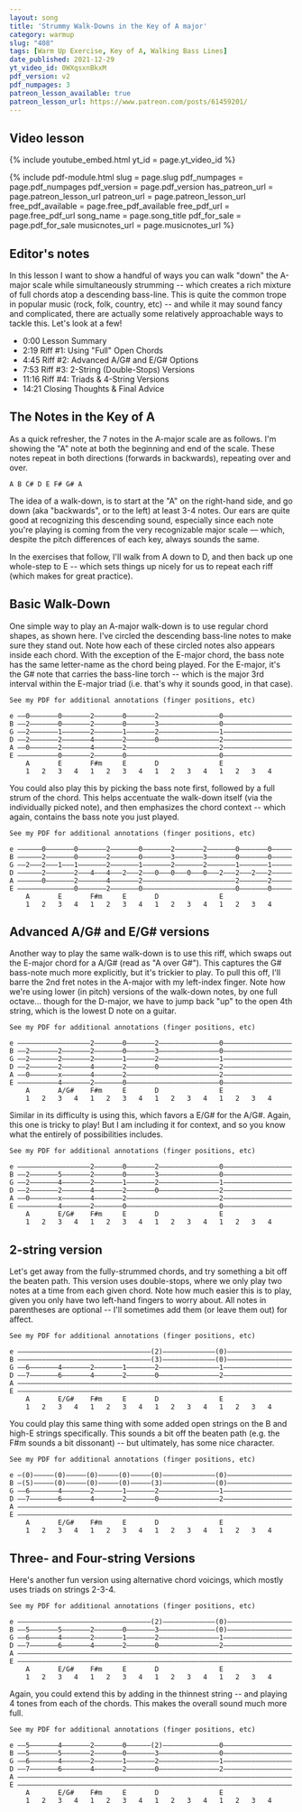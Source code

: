 ```yaml
---
layout: song
title: 'Strummy Walk-Downs in the Key of A major'
category: warmup
slug: "408"
tags: [Warm Up Exercise, Key of A, Walking Bass Lines]
date_published: 2021-12-29
yt_video_id: 0WXqsxnBkxM
pdf_version: v2
pdf_numpages: 3
patreon_lesson_available: true
patreon_lesson_url: https://www.patreon.com/posts/61459201/
---
```


## Video lesson

{% include youtube_embed.html yt_id = page.yt_video_id %}

{% include pdf-module.html slug = page.slug pdf_numpages = page.pdf_numpages pdf_version = page.pdf_version has_patreon_url = page.patreon_lesson_url patreon_url = page.patreon_lesson_url free_pdf_available = page.free_pdf_available free_pdf_url = page.free_pdf_url song_name = page.song_title pdf_for_sale = page.pdf_for_sale musicnotes_url = page.musicnotes_url %}

## Editor's notes

In this lesson I want to show a handful of ways you can walk "down" the A-major scale while simultaneously strumming -- which creates a rich mixture of full chords atop a descending bass-line. This is quite the common trope in popular music (rock, folk, country, etc) -- and while it may sound fancy and complicated, there are actually some relatively approachable ways to tackle this. Let's look at a few!

- 0:00 Lesson Summary
- 2:19 Riff #1: Using "Full" Open Chords
- 4:45 Riff #2: Advanced A/G# and E/G# Options
- 7:53 Riff #3: 2-String (Double-Stops) Versions
- 11:16 Riff #4: Triads & 4-String Versions
- 14:21 Closing Thoughts & Final Advice

## The Notes in the Key of A

As a quick refresher, the 7 notes in the A-major scale are as follows. I'm showing the "A" note at both the beginning and end of the scale. These notes repeat in both directions (forwards in backwards), repeating over and over.

    A B C# D E F# G# A

The idea of a walk-down, is to start at the "A" on the right-hand side, and go down (aka "backwards", or to the left) at least 3-4 notes. Our ears are quite good at recognizing this descending sound, especially since each note you're playing is coming from the very recognizable major scale –– which, despite the pitch differences of each key, always sounds the same.

In the exercises that follow, I'll walk from A down to D, and then back up one whole-step to E -- which sets things up nicely for us to repeat each riff (which makes for great practice).

## Basic Walk-Down

One simple way to play an A-major walk-down is to use regular chord shapes, as shown here. I've circled the descending bass-line notes to make sure they stand out. Note how each of these circled notes also appears inside each chord. With the exception of the E-major chord, the bass note has the same letter-name as the chord being played. For the E-major, it's the G# note that carries the bass-line torch -- which is the major 3rd interval within the E-major triad (i.e. that's why it sounds good, in that case).

    See my PDF for additional annotations (finger positions, etc)

    e ––0–––––––0–––––––2–––––––0–––––––2–––––––––––––––0–––––––––––––––––
    B ––2–––––––0–––––––2–––––––0–––––––3–––––––––––––––0–––––––––––––––––
    G ––2–––––––1–––––––2–––––––1–––––––2–––––––––––––––1–––––––––––––––––
    D ––2–––––––2–––––––4–––––––2–––––––0–––––––––––––––2–––––––––––––––––
    A ––0–––––––2–––––––4–––––––2–––––––––––––––––––––––2–––––––––––––––––
    E ––––––––––0–––––––2–––––––0–––––––––––––––––––––––0–––––––––––––––––  
        A       E       F#m     E       D               E
        1   2   3   4   1   2   3   4   1   2   3   4   1   2   3   4  

You could also play this by picking the bass note first, followed by a full strum of the chord. This helps accentuate the walk-down itself (via the individually picked note), and then emphasizes the chord context -- which again, contains the bass note you just played.

    See my PDF for additional annotations (finger positions, etc)

    e ––––––0–––––––0–––––––2–––––––0–––––––2–––––––2–––––––0–––––––0–––––
    B ––––––2–––––––0–––––––2–––––––0–––––––3–––––––3–––––––0–––––––0–––––
    G ––2–––2–––1–––1–––––––2–––––––1–––––––2–––––––2–––––––1–––––––1–––––
    D ––––––2–––––––2–––4–––4–––2–––2–––0–––0–––0–––0–––2–––2–––2–––2–––––
    A ––––––0–––––––2–––––––4–––––––2–––––––––––––––––––––––2–––––––2–––––
    E ––––––––––––––0–––––––2–––––––0–––––––––––––––––––––––0–––––––0–––––  
        A       E       F#m     E       D               E
        1   2   3   4   1   2   3   4   1   2   3   4   1   2   3   4  

## Advanced A/G# and E/G# versions

Another way to play the same walk-down is to use this riff, which swaps out the E-major chord for a A/G# (read as "A over G#"). This captures the G# bass-note much more explicitly, but it's trickier to play. To pull this off, I'll barre the 2nd fret notes in the A-major with my left-index finger. Note how we're using lower (in pitch) versions of the walk-down notes, by one full octave... though for the D-major, we have to jump back "up" to the open 4th string, which is the lowest D note on a guitar.

    See my PDF for additional annotations (finger positions, etc)

    e ––––––––––––––––––2–––––––0–––––––2–––––––––––––––0–––––––––––––––––
    B ––2–––––––2–––––––2–––––––0–––––––3–––––––––––––––0–––––––––––––––––
    G ––2–––––––2–––––––2–––––––1–––––––2–––––––––––––––1–––––––––––––––––
    D ––2–––––––2–––––––4–––––––2–––––––0–––––––––––––––2–––––––––––––––––
    A ––0–––––––x–––––––4–––––––2–––––––––––––––––––––––2–––––––––––––––––
    E ––––––––––4–––––––2–––––––0–––––––––––––––––––––––0–––––––––––––––––  
        A       A/G#    F#m     E       D               E
        1   2   3   4   1   2   3   4   1   2   3   4   1   2   3   4  

Similar in its difficulty is using this, which favors a E/G# for the A/G#. Again, this one is tricky to play! But I am including it for context, and so you know what the entirely of possibilities includes.

    See my PDF for additional annotations (finger positions, etc)

    e ––––––––––––––––––2–––––––0–––––––2–––––––––––––––0–––––––––––––––––
    B ––2–––––––5–––––––2–––––––0–––––––3–––––––––––––––0–––––––––––––––––
    G ––2–––––––4–––––––2–––––––1–––––––2–––––––––––––––1–––––––––––––––––
    D ––2–––––––2–––––––4–––––––2–––––––0–––––––––––––––2–––––––––––––––––
    A ––0–––––––x–––––––4–––––––2–––––––––––––––––––––––2–––––––––––––––––
    E ––––––––––4–––––––2–––––––0–––––––––––––––––––––––0–––––––––––––––––  
        A       E/G#    F#m     E       D               E
        1   2   3   4   1   2   3   4   1   2   3   4   1   2   3   4  

## 2-string version

Let's get away from the fully-strummed chords, and try something a bit off the beaten path. This version uses double-stops, where we only play two notes at a time from each given chord. Note how much easier this is to play, given you only have two left-hand fingers to worry about. All notes in parentheses are optional -- I'll sometimes add them (or leave them out) for affect.

    See my PDF for additional annotations (finger positions, etc)

    e –––––––––––––––––––––––––––––––––(2)–––––––––––––(0)––––––––––––––––
    B –––––––––––––––––––––––––––––––––(3)–––––––––––––(0)––––––––––––––––
    G ––6–––––––4–––––––2–––––––1–––––––2–––––––––––––––1–––––––––––––––––
    D ––7–––––––6–––––––4–––––––2–––––––0–––––––––––––––2–––––––––––––––––
    A ––––––––––––––––––––––––––––––––––––––––––––––––––––––––––––––––––––
    E ––––––––––––––––––––––––––––––––––––––––––––––––––––––––––––––––––––  
        A       E/G#    F#m     E       D               E
        1   2   3   4   1   2   3   4   1   2   3   4   1   2   3   4  

You could play this same thing with some added open strings on the B and high-E strings specifically. This sounds a bit off the beaten path (e.g. the F#m sounds a bit dissonant) -- but ultimately, has some nice character.

    See my PDF for additional annotations (finger positions, etc)

    e –(0)–––––(0)–––––(0)–––––(0)–––––(0)–––––––––––––(0)––––––––––––––––
    B –(5)–––––(0)–––––(0)–––––(0)–––––(3)–––––––––––––(0)––––––––––––––––
    G ––6–––––––4–––––––2–––––––1–––––––2–––––––––––––––1–––––––––––––––––
    D ––7–––––––6–––––––4–––––––2–––––––0–––––––––––––––2–––––––––––––––––
    A ––––––––––––––––––––––––––––––––––––––––––––––––––––––––––––––––––––
    E ––––––––––––––––––––––––––––––––––––––––––––––––––––––––––––––––––––  
        A       E/G#    F#m     E       D               E
        1   2   3   4   1   2   3   4   1   2   3   4   1   2   3   4  

## Three- and Four-string Versions

Here's another fun version using alternative chord voicings, which mostly uses triads on strings 2-3-4.

    See my PDF for additional annotations (finger positions, etc)

    e –––––––––––––––––––––––––––––––––(2)–––––––––––––(0)––––––––––––––––
    B ––5–––––––5–––––––2–––––––0–––––––3––––––––––––––(0)––––––––––––––––
    G ––6–––––––4–––––––2–––––––1–––––––2–––––––––––––––1–––––––––––––––––
    D ––7–––––––6–––––––4–––––––2–––––––0–––––––––––––––2–––––––––––––––––
    A ––––––––––––––––––––––––––––––––––––––––––––––––––––––––––––––––––––
    E ––––––––––––––––––––––––––––––––––––––––––––––––––––––––––––––––––––  
        A       E/G#    F#m     E       D               E
        1   2   3   4   1   2   3   4   1   2   3   4   1   2   3   4  

Again, you could extend this by adding in the thinnest string -- and playing 4 tones from each of the chords. This makes the overall sound much more full.

    See my PDF for additional annotations (finger positions, etc)

    e ––5–––––––4–––––––2–––––––0––––––(2)––––––––––––––0–––––––––––––––––
    B ––5–––––––5–––––––2–––––––0–––––––3–––––––––––––––0–––––––––––––––––
    G ––6–––––––4–––––––2–––––––1–––––––2–––––––––––––––1–––––––––––––––––
    D ––7–––––––6–––––––4–––––––2–––––––0–––––––––––––––2–––––––––––––––––
    A ––––––––––––––––––––––––––––––––––––––––––––––––––––––––––––––––––––
    E ––––––––––––––––––––––––––––––––––––––––––––––––––––––––––––––––––––  
        A       E/G#    F#m     E       D               E
        1   2   3   4   1   2   3   4   1   2   3   4   1   2   3   4  
